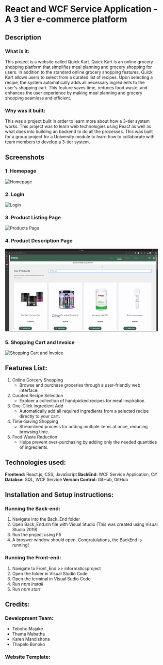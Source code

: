 # React and WCF Service Application - A 3 tier e-commerce platform

## Description
### What is it:
This project is a website called Quick Kart.
Quick Kart is an online grocery shopping platform that simplifies meal 
planning and grocery shopping for users. In addition to the standard online 
grocery shopping features, Quick Kart allows users to select from a curated list 
of recipes. Upon selecting a recipe, the system automatically adds all necessary 
ingredients to the user's shopping cart. This feature saves time, reduces food 
waste, and enhances the user experience by making meal planning and grocery 
shopping seamless and efficient.

### Why was it built:
This was a project built in order to learn more about how a 3-tier system works. 
This project was to learn web technologies using React as well as what does into 
building an backend to do all the processes.
This was built for a group project for a University module to learn how to collaborate
with team members to develop a 3-tier system.

## Screenshots

### 1. Homepage
![Homepage](docs/Gifs/01.gif)
### 2. Login
![Login](docs/Gifs/02.gif)
### 3. Product Listing Page
![Products Page](docs/Gifs/03.gif)
### 4. Product Description Page
![Product Description Page](docs/Gifs/04.gif)
### 5. Shopping Cart and Invoice
![Shopping Cart and Invoice](docs/Gifs/05.gif)

## Features List:
1. Online Gorcery Shopping
    - Browse and purchase groceries through a user-friendly web interface.
2. Curated Recipe Selection
    - Exploer a collection of handpicked recipes for meal inspiration.
3. One-Click Ingredient Add
    - Automatically add all required ingredients from a selected recipe directly to your cart.
4. Time-Saving Shopping 
    - Streamlined process for adding multiple items at once, reducing browsing time.
5. Food Waste Reduction 
    - Helps prevent over-purchasing by adding only the needed quantities of ingredients.
  
## Technologies used:
**Frontend:** React.js, CSS, JavaScript
**BackEnd:** WCF Service Application, C#
**Databse:** SQL, WCF Service
**Version Control:** GitHub, GitHub

## Installation and Setup instructions:

### Running the Back-end:
1. Navigate into the Back_End folder
2. Open Back_End.sln file with Visual Studio (This was created using Visual Studio 2019)
3. Run the project using F5
4. A broswer window should open. Congratulations, the BackEnd is running!

### Running the Front-end:
1. Navigate to Front_End >> informaticsproject
2. Open the folder in Visual Studio Code
3. Open the terminal in Visual Sudio Code
4. Run *npm install*
5. Run *npm start*

## Credits:

### Development Team:
  - Teboho Majake
  - Thama Mabatha
  - Karen Mandishona
  - Thapelo Bonoko
  
### Website Template:
  